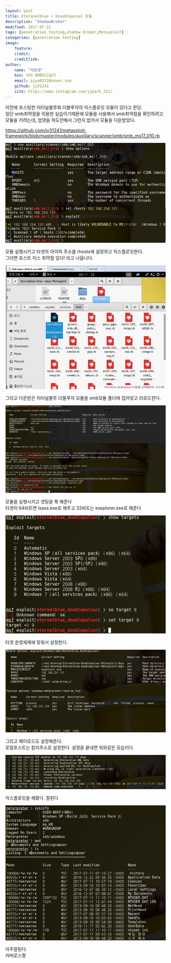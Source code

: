 ```yaml
---
layout: post
title: Eteranalblue + Douublepusal 모듈
description: "ShadowBroker"
modified: 2017-07-11
tags: [penetration_testing,shadow broker,Metasploit]
categories: [penetration testing]
image:
    feature:
    credit:
    creditlink:
author:
    name: "박준영"
    bio: 아아 BOB되고싶다
    email: pjya0321@naver.com
    github: jy31241
    site: https://www.instagram.com/jypark_321/
---
```

이전에 포스팅한 이터널블루와 더블푸자의 익스플로잇 모듈이 있다고 한당.  
일단 smb취약점을 이용한 실습이기때문에 모듈을 사용해서 smb취약점을 확인하려고 모듈을 키려는데, 업뎃을 하도안해서 그런지 없어서 모듈을 다운받았다.  

https://github.com/jy31241/metasploit-framework/blob/master/modules/auxiliary/scanner/smb/smb_ms17_010.rb  

![1](assets/postimage/EtMo1.png)

모듈 실행시키고 타겟의 아이피 주소를 rhosts에 설정하고 익스플로잇한다.  
그러면 호스트 이스 취약점 있다! 라고 나옵니다.  

![2](assets/postimage/EtMo2.png)

그리고 다운받은 이터널블루 더블푸자 모듈을 smb모듈 폴더에 집어넣고 리로드한다.  

![3](assets/postimage/EtMo3.png)

모듈을 실행시키고 셋팅을 쭉 해준다  
타겟이 64비트면 lsass.exe로 해주고 32비트는 exeplorer.exe로 해준다  

![4](assets/postimage/EtMo4.png)

타겟 운영체제에 맞춰서 설정한다.  

![5](assets/postimage/EtMo5.png)

그리고 페이로드도 설정해준다.  
로컬호스트는 칼리주소로 설정한다. 설정을 끝내면 위와같은 모습이다.  

![6](assets/postimage/EtMo6.png)

익스플로잇을 해봤다. 잘된다  

![7](assets/postimage/EtMo7.png)

아주잘된다.  
커버로스짱



